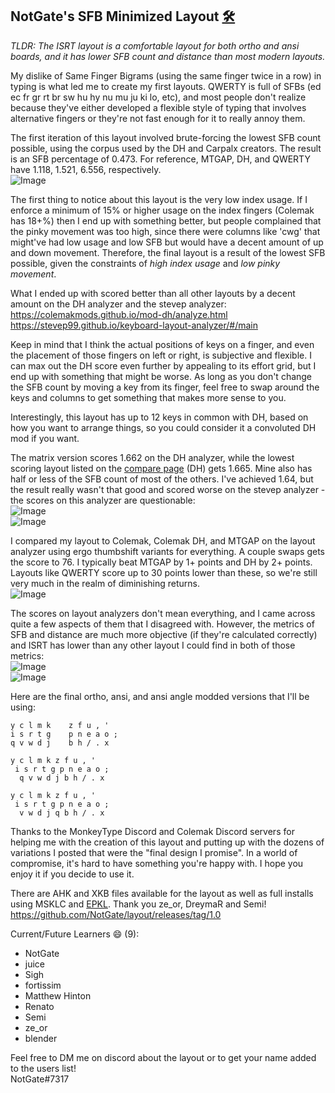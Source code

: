 ## NotGate's SFB Minimized Layout [🛠️](https://github.com/NotGate/layout)
*TLDR: The ISRT layout is a comfortable layout for both ortho and ansi boards, and it has lower SFB count and distance than most modern layouts.*

My dislike of Same Finger Bigrams (using the same finger twice in a row) in typing is what led me to create my first layouts. QWERTY is full of SFBs (ed ec fr gr rt br sw hu hy nu mu ju ki lo, etc), and most people don't realize because they've either developed a flexible style of typing that involves alternative fingers or they're not fast enough for it to really annoy them. 

The first iteration of this layout involved brute-forcing the lowest SFB count possible, using the corpus used by the DH and Carpalx creators. The result is an SFB percentage of 0.473. For reference, MTGAP, DH, and QWERTY have 1.118, 1.521, 6.556, respectively.  
![Image](https://media.discordapp.net/attachments/548799170765389834/802674935268638776/unknown.png?width=492&height=675)

The first thing to notice about this layout is the very low index usage. If I enforce a minimum of 15% or higher usage on the index fingers (Colemak has 18+%) then I end up with something better, but people complained that the pinky movement was too high, since there were columns like 'cwg' that might've had low usage and low SFB but would have a decent amount of up and down movement. Therefore, the final layout is a result of the lowest SFB possible, given the constraints of *high index usage* and *low pinky movement*. 

What I ended up with scored better than all other layouts by a decent amount on the DH analyzer and the stevep analyzer:  
<https://colemakmods.github.io/mod-dh/analyze.html>  
<https://stevep99.github.io/keyboard-layout-analyzer/#/main>  

Keep in mind that I think the actual positions of keys on a finger, and even the placement of those fingers on left or right, is subjective and flexible. I can max out the DH score even further by appealing to its effort grid, but I end up with something that might be worse. As long as you don't change the SFB count by moving a key from its finger, feel free to swap around the keys and columns to get something that makes more sense to you.   

Interestingly, this layout has up to 12 keys in common with DH, based on how you want to arrange things, so you could consider it a convoluted DH mod if you want.   

The matrix version scores 1.662 on the DH analyzer, while the lowest scoring layout listed on the [compare page](https://colemakmods.github.io/mod-dh/compare.html) (DH) gets 1.665. Mine also has half or less of the SFB count of most of the others. I've achieved 1.64, but the result really wasn't that good and scored worse on the stevep analyzer - the scores on this analyzer are questionable:  
![Image](https://i.imgur.com/Zilfkpz.png)  
![Image](https://i.imgur.com/A09WSY5.png)  

I compared my layout to Colemak, Colemak DH, and MTGAP on the layout analyzer using ergo thumbshift variants for everything. A couple swaps gets the score to 76. I typically beat MTGAP by 1+ points and DH by 2+ points. Layouts like QWERTY score up to 30 points lower than these, so we're still very much in the realm of diminishing returns.  
![Image](https://i.imgur.com/dPZIob0.png)  

The scores on layout analyzers don't mean everything, and I came across quite a few aspects of them that I disagreed with. However, the metrics of SFB and distance are much more objective (if they're calculated correctly) and ISRT has lower than any other layout I could find in both of those metrics:  
![Image](https://i.imgur.com/HQkDF6B.png)  
![Image](https://i.imgur.com/4Syztbn.png)  

Here are the final ortho, ansi, and ansi angle modded versions that I'll be using:
```
y c l m k    z f u , '
i s r t g    p n e a o ;
q v w d j    b h / . x

y c l m k z f u , '
 i s r t g p n e a o ;
  q v w d j b h / . x

y c l m k z f u , '
 i s r t g p n e a o ;
  v w d j q b h / . x
```

Thanks to the MonkeyType Discord and Colemak Discord servers for helping me with the creation of this layout and putting up with the dozens of variations I posted that were the "final design I promise". In a world of compromise, it's hard to have something you're happy with. I hope you enjoy it if you decide to use it. 

There are AHK and XKB files available for the layout as well as full installs using MSKLC and [EPKL](https://github.com/DreymaR/BigBagKbdTrixPKL/tree/master/Layouts/_Test/Cmk-eD-NotGate_ANS_CurlAngle). Thank you ze_or, DreymaR and Semi!    
<https://github.com/NotGate/layout/releases/tag/1.0>  

Current/Future Learners 😄 (9):
+ NotGate  
+ juice  
+ Sigh  
+ fortissim
+ Matthew Hinton
+ Renato
+ Semi
+ ze_or  
+ blender

Feel free to DM me on discord about the layout or to get your name added to the users list!  
NotGate#7317
